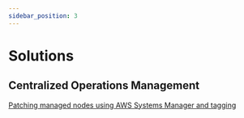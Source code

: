 ```yaml
---
sidebar_position: 3
---
```


# Solutions

## Centralized Operations Management

[Patching managed nodes using AWS Systems Manager and tagging](/cloud-operations-best-practices/docs/tools/centralized-operations-management/patch-nodes-using-tags)
